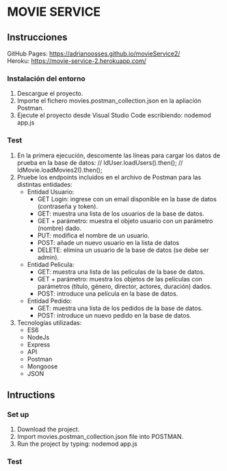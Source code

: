 # MOVIE SERVICE
## Instrucciones

GitHub Pages: https://adrianoosses.github.io/movieService2/ <br>
Heroku: https://movie-service-2.herokuapp.com/

### Instalación del entorno
1. Descargue el proyecto.
2. Importe el fichero movies.postman_collection.json en la apliación Postman.
3. Ejecute el proyecto desde Visual Studio Code escribiendo: nodemod app.js

### Test
1. En la primera ejecución, descomente las líneas para cargar los datos de prueba en la base de datos:
// ldUser.loadUsers().then();
// ldMovie.loadMovies2().then();
2. Pruebe los endpoints incluidos en el archivo de Postman para las distintas entidades:
    - Entidad Usuario:
        - GET Login: ingrese con un email disponible en la base de datos (contraseña y token).
        - GET: muestra una lista de los usuarios de la base de datos.
        - GET + parámetro: muestra el objeto usuario con un parámetro (nombre) dado.
        - PUT: modifica el nombre de un usuario.
        - POST: añade un nuevo usuario en la lista de datos
        - DELETE: elimina un usuario de la base de datos (se debe ser admin).
    - Entidad Pelicula:
        - GET: muestra una lista de las películas de la base de datos.
        - GET + parámetro: muestra los objetos de las películas con parámetros (título, género, director, actores, duración) dados.
        - POST: introduce una película en la base de datos.
    - Entidad Pedido:
        - GET: muestra una lista de los pedidos de la base de datos.
        - POST: introduce un nuevo pedido en la base de datos.
3. Tecnologías utilizadas:
    - ES6
    - NodeJs
    - Express
    - API
    - Postman
    - Mongoose
    - JSON

## Intructions
### Set up
1. Download the project.
2. Import movies.postman_collection.json file into POSTMAN.
3. Run the project by typing: nodemod app.js

### Test
